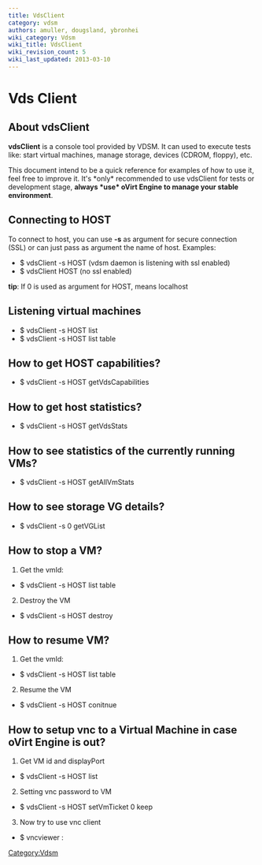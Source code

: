 ```yaml
---
title: VdsClient
category: vdsm
authors: amuller, dougsland, ybronhei
wiki_category: Vdsm
wiki_title: VdsClient
wiki_revision_count: 5
wiki_last_updated: 2013-03-10
---
```


# Vds Client

## About vdsClient

**vdsClient** is a console tool provided by VDSM. It can used to execute tests like: start virtual machines, manage storage, devices (CDROM, floppy), etc.

This document intend to be a quick reference for examples of how to use it, feel free to improve it. It's \*only\* recommended to use vdsClient for tests or development stage, **always \*use\* oVirt Engine to manage your stable environment**.

## Connecting to HOST

To connect to host, you can use **-s** as argument for secure connection (SSL) or can just pass as argument the name of host. Examples:

*   $ vdsClient -s HOST (vdsm daemon is listening with ssl enabled)
*   $ vdsClient HOST (no ssl enabled)

**tip**: If 0 is used as argument for HOST, means localhost

## Listening virtual machines

*   $ vdsClient -s HOST list
*   $ vdsClient -s HOST list table

## How to get HOST capabilities?

*   $ vdsClient -s HOST getVdsCapabilities

## How to get host statistics?

*   $ vdsClient -s HOST getVdsStats

## How to see statistics of the currently running VMs?

*   $ vdsClient -s HOST getAllVmStats

## How to see storage VG details?

*   $ vdsClient -s 0 getVGList

## How to stop a VM?

1) Get the vmId:

*   $ vdsClient -s HOST list table

2) Destroy the VM

*   $ vdsClient -s HOST destroy <vmID>

## How to resume VM?

1) Get the vmId:

*   $ vdsClient -s HOST list table

2) Resume the VM

*   $ vdsClient -s HOST conitnue <vmID>

## How to setup vnc to a Virtual Machine in case oVirt Engine is out?

1. Get VM id and displayPort

*   $ vdsClient -s HOST list

2. Setting vnc password to VM

*   $ vdsClient -s HOST setVmTicket <vmid> <password> 0 keep

3. Now try to use vnc client

*   $ vncviewer <oVirt Node>:<displayPort>

<Category:Vdsm>

